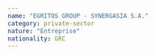 ```yaml
---
name: "EGRITOS GROUP - SYNERGASIA S.A."
category: private-sector
nature: "Entreprise"
nationality: GRC
---
```

